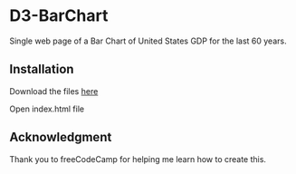 # D3-BarChart

Single web page of a Bar Chart of United States GDP for the last 60 years.

## Installation 

Download the files [here](https://github.com/Stevegolden12/D3-BarChart)

Open index.html file

## Acknowledgment

Thank you to freeCodeCamp for helping me learn how to create this.
